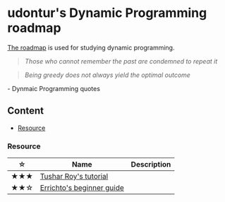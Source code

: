 # udontur's Dynamic Programming roadmap
[The roadmap](https://github.com/udontur/cp/blob/main/*Resource/*dp.md) is used for studying dynamic programming. 

> *Those who cannot remember the past are condemned to repeat it*

> *Being greedy does not always yield the optimal outcome*

\- Dynmaic Programming quotes


## Content
* [Resource](#Resource)
### Resource
|☆|Name|Description|
|-|-|-|
|★★★|[Tushar Roy's tutorial](https://www.youtube.com/playlist?list=PLrmLmBdmIlpsHaNTPP_jHHDx_os9ItYXr)||
|★★☆|[Errichto's beginner guide](https://www.youtube.com/watch?v=YBSt1jYwVfU&list=PLl0KD3g-oDOGJUdmhFk19LaPgrfmAGQfo)||
